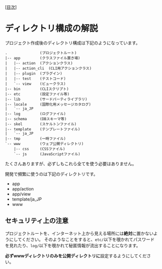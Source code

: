 [[目次](README.md)]
# ディレクトリ構成の解説

プロジェクト作成後のディレクトリ構成は下記のようになっています。

```
.               (プロジェクトルート)
|-- app         (クラスファイル置き場)
|   |-- action  (アクションクラス)
|   |-- action_cli  (CLI用アクションクラス)
|   |-- plugin  (プラグイン)
|   |-- test    (テストコード)
|   `-- view    (ビュークラス)
|-- bin         (CLIスクリプト)
|-- etc         (設定ファイル等)
|-- lib         (サードパーティライブラリ)
|-- locale      (国際化用メッセージカタログ)
|   `-- ja_JP
|-- log         (ログファイル)
|-- schema      (DBスキーマ等)
|-- skel        (スケルトンファイル)
|-- template    (テンプレートファイル)
|   `-- ja_JP   
|-- tmp         (一時ファイル)
`-- www         (ウェブ公開ディレクトリ)
    |-- css     (CSSファイル)
    `-- js      (JavaScriptファイル)
```

たくさんありますが、必ずしもこれら全てを使う必要はありません。

開発で頻繁に使うのは下記のディレクトリです。

* app
* app/action
* app/view
* template/ja_JP
* www

## セキュリティ上の注意

プロジェクトルートを、インターネット上から見える場所には**絶対**に置かないようにしてください。
そのようなことをすると、`etc/`以下を覗かれてパスワードを見れたり、`log/`以下を覗かれて秘匿情報が流出することになります。

**必ずwwwディレクトリのみを公開ディレクトリに**設定するようにしてください。

